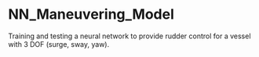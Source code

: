 # NN_Maneuvering_Model
Training and testing a neural network to provide rudder control for a vessel with 3 DOF (surge, sway, yaw).
